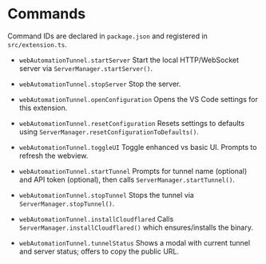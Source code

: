 # Commands

Command IDs are declared in `package.json` and registered in `src/extension.ts`.

- `webAutomationTunnel.startServer`
  Start the local HTTP/WebSocket server via `ServerManager.startServer()`.

- `webAutomationTunnel.stopServer`
  Stop the server.

- `webAutomationTunnel.openConfiguration`
  Opens the VS Code settings for this extension.

- `webAutomationTunnel.resetConfiguration`
  Resets settings to defaults using `ServerManager.resetConfigurationToDefaults()`.

- `webAutomationTunnel.toggleUI`
  Toggle enhanced vs basic UI. Prompts to refresh the webview.

- `webAutomationTunnel.startTunnel`
  Prompts for tunnel name (optional) and API token (optional), then calls `ServerManager.startTunnel()`.

- `webAutomationTunnel.stopTunnel`
  Stops the tunnel via `ServerManager.stopTunnel()`.

- `webAutomationTunnel.installCloudflared`
  Calls `ServerManager.installCloudflared()` which ensures/installs the binary.

- `webAutomationTunnel.tunnelStatus`
  Shows a modal with current tunnel and server status; offers to copy the public URL.
